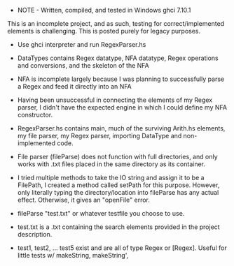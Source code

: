 * NOTE - Written, compiled, and tested in Windows ghci 7.10.1
   
This is an incomplete project, and as such, testing for correct/implemented elements is challenging. This is posted purely for legacy purposes.

- Use ghci interpreter and run RegexParser.hs

- DataTypes contains Regex datatype, NFA datatype, Regex operations and conversions, and the skeleton of the NFA

- NFA is incomplete largely because I was planning to successfully parse a Regex and feed it directly into an NFA

- Having been unsuccessful in connecting the elements of my Regex parser, I didn't have the expected engine in which I could define my NFA constructor.

- RegexParser.hs contains main, much of the surviving Arith.hs elements, my file parser, my Regex parser, importing DataType and non-implemented code. 

- File parser (fileParse) does not function with full directories, and only works with .txt files placed in the same directory as its container. 
	
- I tried multiple methods to take the IO string and assign it to be a FilePath, I created a method called setPath for this purpose. However, only literally typing the directory/location into fileParse has any actual effect. Otherwise, it gives an "openFile" error.
	
- fileParse "test.txt" or whatever testfile you choose to use.

- test.txt is a .txt containing the search elements provided in the project description.

- test1, test2, ... test5 exist and are all of type Regex or [Regex]. Useful for little tests w/ makeString, makeString', 
